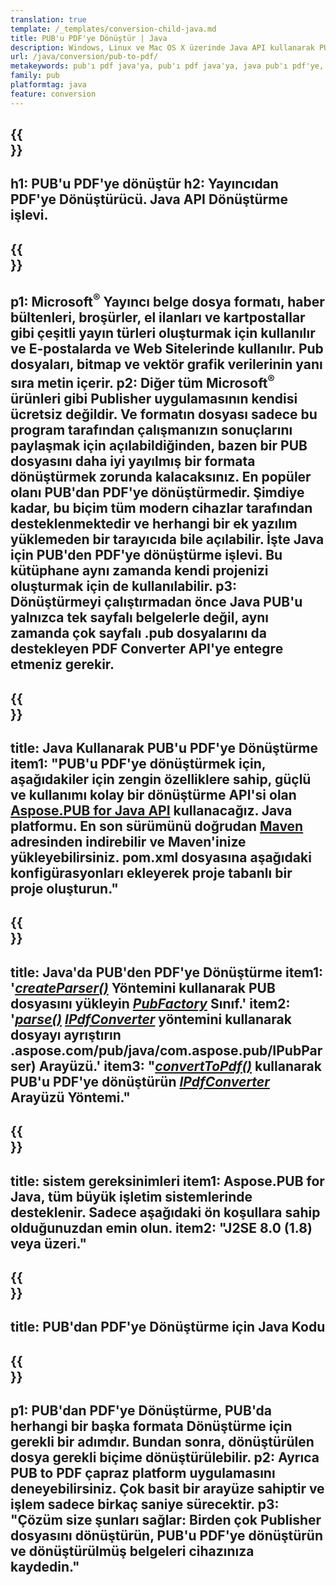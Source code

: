 ```yaml
---
translation: true
template: /_templates/conversion-child-java.md
title: PUB'u PDF'ye Dönüştür | Java
description: Windows, Linux ve Mac OS X üzerinde Java API kullanarak PUB'u PDF'ye dönüştürün. Kendi çözümünüze entegre edilmesi kolay yayıncı dönüştürme işlevi.
url: /java/conversion/pub-to-pdf/
metakeywords: pub'ı pdf java'ya, pub'ı pdf java'ya, java pub'ı pdf'ye, yayıncıyı pdf java'ya dönüştürün
family: pub
platformtag: java
feature: conversion
---
```


{{<section banner>}}
---
h1: PUB'u PDF'ye dönüştür
h2: Yayıncıdan PDF'ye Dönüştürücü. Java API Dönüştürme işlevi.
---

{{<section overview>}}
---
p1: Microsoft<sup>®</sup> Yayıncı belge dosya formatı, haber bültenleri, broşürler, el ilanları ve kartpostallar gibi çeşitli yayın türleri oluşturmak için kullanılır ve E-postalarda ve Web Sitelerinde kullanılır. Pub dosyaları, bitmap ve vektör grafik verilerinin yanı sıra metin içerir.
p2: Diğer tüm Microsoft<sup>®</sup> ürünleri gibi Publisher uygulamasının kendisi ücretsiz değildir. Ve formatın dosyası sadece bu program tarafından çalışmanızın sonuçlarını paylaşmak için açılabildiğinden, bazen bir PUB dosyasını daha iyi yayılmış bir formata dönüştürmek zorunda kalacaksınız. En popüler olanı PUB'dan PDF'ye dönüştürmedir. Şimdiye kadar, bu biçim tüm modern cihazlar tarafından desteklenmektedir ve herhangi bir ek yazılım yüklemeden bir tarayıcıda bile açılabilir. İşte Java için PUB'den PDF'ye dönüştürme işlevi. Bu kütüphane aynı zamanda kendi projenizi oluşturmak için de kullanılabilir.
p3: Dönüştürmeyi çalıştırmadan önce Java PUB'u yalnızca tek sayfalı belgelerle değil, aynı zamanda çok sayfalı .pub dosyalarını da destekleyen PDF Converter API'ye entegre etmeniz gerekir.
---

{{<section widget>}}
---
title: Java Kullanarak PUB'u PDF'ye Dönüştürme
item1: "PUB'u PDF'ye dönüştürmek için, aşağıdakiler için zengin özelliklere sahip, güçlü ve kullanımı kolay bir dönüştürme API'si olan [Aspose.PUB for Java API](https://products.aspose.com/pub/java/) kullanacağız. Java platformu. En son sürümünü doğrudan [Maven](https://repository.aspose.com/pub/) adresinden indirebilir ve Maven'inize yükleyebilirsiniz. pom.xml dosyasına aşağıdaki konfigürasyonları ekleyerek proje tabanlı bir proje oluşturun."
---

{{<section feature1>}}
---
title: Java'da PUB'den PDF'ye Dönüştürme
item1: '[*createParser()*](https://reference.aspose.com/pub/java/com.aspose.pub/PubFactory#createParser-java.lang.String-) Yöntemini kullanarak PUB dosyasını yükleyin [*PubFactory*](https://reference.aspose.com/pub/java/com.aspose.pub/PubFactory) Sınıf.'
item2: '[*parse()*](https://reference.aspose.com/pub/java/com.aspose.pub/IPubParser#parse--) [*IPdfConverter*](https://apireference) yöntemini kullanarak dosyayı ayrıştırın .aspose.com/pub/java/com.aspose.pub/IPubParser) Arayüzü.'
item3: "[*convertToPdf()*](https://reference.aspose.com/pub/java/com.aspose.pub/IPdfConverter#convertToPdf-com.aspose.pub.Document-java.lang.String-) kullanarak PUB'u PDF'ye dönüştürün  [*IPdfConverter*](https://reference.aspose.com/pub/java/com.aspose.pub/IPdfConverter) Arayüzü Yöntemi."
---

{{<section feature2>}}
---
title: sistem gereksinimleri
item1: Aspose.PUB for Java, tüm büyük işletim sistemlerinde desteklenir. Sadece aşağıdaki ön koşullara sahip olduğunuzdan emin olun.
item2: "J2SE 8.0 (1.8) veya üzeri."
---

{{<section codeexample>}}
---
title: PUB'dan PDF'ye Dönüştürme için Java Kodu
---

{{<section summary>}}
---
p1: PUB'dan PDF'ye Dönüştürme, PUB'da herhangi bir başka formata Dönüştürme için gerekli bir adımdır. Bundan sonra, dönüştürülen dosya gerekli biçime dönüştürülebilir.
p2: Ayrıca PUB to PDF çapraz platform uygulamasını deneyebilirsiniz. Çok basit bir arayüze sahiptir ve işlem sadece birkaç saniye sürecektir.
p3: "Çözüm size şunları sağlar: Birden çok Publisher dosyasını dönüştürün, PUB'u PDF'ye dönüştürün ve dönüştürülmüş belgeleri cihazınıza kaydedin."
---
